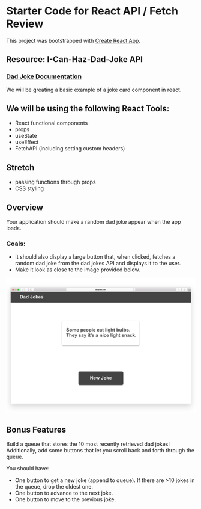 # Starter Code for React API / Fetch Review

This project was bootstrapped with [Create React App](https://github.com/facebook/create-react-app).

## Resource: I-Can-Haz-Dad-Joke API

### [Dad Joke Documentation](https://icanhazdadjoke.com/api)

We will be greating a basic example of a joke card component in react. 

## We will be using the following React Tools:

- React functional components
- props
- useState
- useEffect
- FetchAPI (including setting custom headers)

## Stretch
- passing functions through props
- CSS styling

## Overview

Your application should make a random dad joke appear when the app loads.

### Goals:
- It should also display a large button that, when clicked, fetches a random dad
joke from the dad jokes API and displays it to the user. 
- Make it look as close to the image provided below.

![Dad Jokes app mock](./assets/dad-jokes.png)

## Bonus Features

Build a queue that stores the 10 most recently retrieved dad jokes!
Additionally, add some buttons that let you scroll back and forth through the
queue.

You should have:

- One button to get a new joke (append to queue). If there are >10 jokes in the
  queue, drop the oldest one.
- One button to advance to the next joke.
- One button to move to the previous joke.

